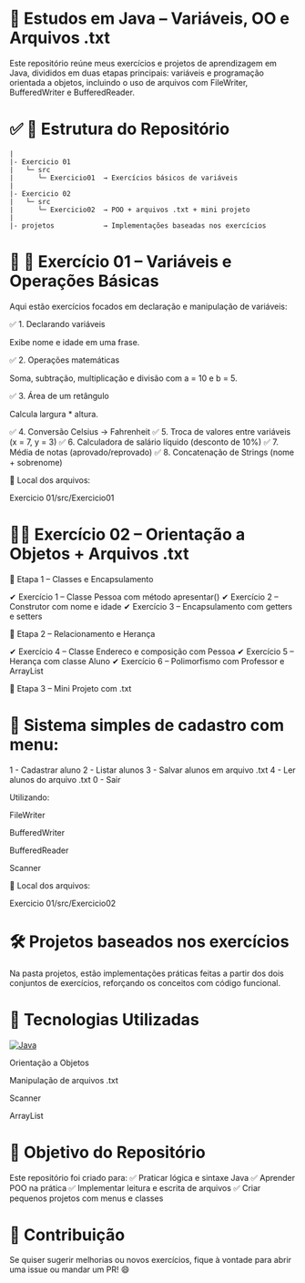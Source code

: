 # 🚀 Estudos em Java – Variáveis, OO e Arquivos .txt

Este repositório reúne meus exercícios e projetos de aprendizagem em Java, divididos em duas etapas principais: variáveis e programação orientada a objetos, incluindo o uso de arquivos com FileWriter, BufferedWriter e BufferedReader.

# ✅ 📁 Estrutura do Repositório
```
|
|- Exercicio 01
|   └─ src
|      └─ Exercicio01  → Exercícios básicos de variáveis
|
|- Exercicio 02
|   └─ src
|      └─ Exercicio02  → POO + arquivos .txt + mini projeto
|
|- projetos            → Implementações baseadas nos exercícios
```
# 🧩 🚀 Exercício 01 – Variáveis e Operações Básicas

Aqui estão exercícios focados em declaração e manipulação de variáveis:

✅ 1. Declarando variáveis

Exibe nome e idade em uma frase.

✅ 2. Operações matemáticas

Soma, subtração, multiplicação e divisão com a = 10 e b = 5.

✅ 3. Área de um retângulo

Calcula largura * altura.

✅ 4. Conversão Celsius → Fahrenheit
✅ 5. Troca de valores entre variáveis (x = 7, y = 3)
✅ 6. Calculadora de salário líquido (desconto de 10%)
✅ 7. Média de notas (aprovado/reprovado)
✅ 8. Concatenação de Strings (nome + sobrenome)

📍 Local dos arquivos:

Exercicio 01/src/Exercicio01

# 🧠💡 Exercício 02 – Orientação a Objetos + Arquivos .txt
🔹 Etapa 1 – Classes e Encapsulamento

✔ Exercício 1 – Classe Pessoa com método apresentar()
✔ Exercício 2 – Construtor com nome e idade
✔ Exercício 3 – Encapsulamento com getters e setters

🔹 Etapa 2 – Relacionamento e Herança

✔ Exercício 4 – Classe Endereco e composição com Pessoa
✔ Exercício 5 – Herança com classe Aluno
✔ Exercício 6 – Polimorfismo com Professor e ArrayList

🔹 Etapa 3 – Mini Projeto com .txt

# 📌 Sistema simples de cadastro com menu:

1 - Cadastrar aluno
2 - Listar alunos
3 - Salvar alunos em arquivo .txt
4 - Ler alunos do arquivo .txt
0 - Sair


Utilizando:

FileWriter

BufferedWriter

BufferedReader

Scanner

📍 Local dos arquivos:

Exercicio 01/src/Exercicio02

# 🛠️ Projetos baseados nos exercícios

Na pasta projetos, estão implementações práticas feitas a partir dos dois conjuntos de exercícios, reforçando os conceitos com código funcional.

# 📌 Tecnologias Utilizadas

[![Java](https://img.shields.io/badge/Java-23-yellow)](https://www.oracle.com/br/java/technologies/downloads/)

Orientação a Objetos

Manipulação de arquivos .txt

Scanner

ArrayList

# 🎯 Objetivo do Repositório

Este repositório foi criado para:
✅ Praticar lógica e sintaxe Java
✅ Aprender POO na prática
✅ Implementar leitura e escrita de arquivos
✅ Criar pequenos projetos com menus e classes

# 🤝 Contribuição

Se quiser sugerir melhorias ou novos exercícios, fique à vontade para abrir uma issue ou mandar um PR! 😄


